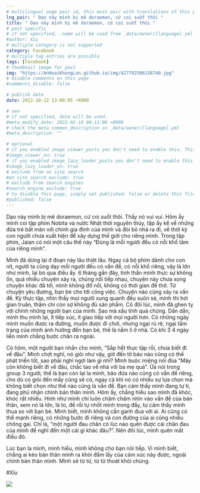 ```yaml
---
# multilingual page pair id, this must pair with translations of this page. (This name must be unique)
lng_pair: " Dạo này mình bị mê doraemon, cứ coi suốt thôi "
title: " Dạo này mình bị mê doraemon, cứ coi suốt thôi "
# post specific
# if not specified, .name will be used from _data/owner/[language].yml
#author: Xíu
# multiple category is not supported
category: Facebook
# multiple tag entries are possible
tags: [Facebook]
# thumbnail image for post
img: "https://AnHoaiKhongLon.github.io/img/427792506158740.jpg"
# disable comments on this page
#comments_disable: false

# publish date
date: 2022-10-12 13:00:05 +0900

# seo
# if not specified, date will be used.
#meta_modify_date: 2022-02-10 08:11:06 +0900
# check the meta_common_description in _data/owner/[language].yml
#meta_description: ""

# optional
# if you enabled image_viewer_posts you don't need to enable this. This is only if image_viewer_posts = false
#image_viewer_on: true
# if you enabled image_lazy_loader_posts you don't need to enable this. This is only if image_lazy_loader_posts = false
#image_lazy_loader_on: true
# exclude from on site search
#on_site_search_exclude: true
# exclude from search engines
#search_engine_exclude: true
# to disable this page, simply set published: false or delete this file
#published: false
---
```


<!-- outline-start -->

Dạo này mình bị mê doraemon, cứ coi suốt thôi. Thấy nó vui vui. Hôm ấy mình coi tập phim Nobita và nước Nhật thời nguyên thủy, tập ấy kể về những đứa trẻ bất mãn với chính gia đình của mình và đòi bỏ nhà ra đi, về thời kỳ con người chưa xuất hiện để xây dựng thế giới cho riêng mình. Trong tập phim, Jaian có nói một câu thế này “Đúng là mỗi người đều có nỗi khổ tâm của riêng mình”.

Mình đã dừng lại ở đoạn này lâu thiệt lâu. Ngay cả bộ phim dành cho con nít, người ta cũng dạy mỗi người đều có vấn đề, có nỗi khổ riêng, vậy là lớn như mình, lại bỏ qua điều ấy. 6 tháng gần đây, tinh thần mình thực sự không ổn, quá nhiều chuyện xảy ra, chúng nối tiếp nhau, chuyện này chưa xong chuyện khác đã tới, mình không đỡ nổi, không có thời gian để thở. Từ chuyện yêu đương, bạn bè cho tới công việc. Chuyện nào cũng xảy ra vấn đề. Kỳ thực tập, nhìn thấy mọi người xung quanh đều suôn sẻ, mình thì hơi gian truân, thậm chí còn sợ không đủ sản phẩm. Có đôi lúc, mình đã ghen tỵ với chính những người bạn của mình. Sao mà xấu tính quá chừng. Dần dần, mình thu mình lại, ít tiếp xúc, ít giao tiếp với mọi người hơn. Có những ngày mình muốn được ra đường, muốn được đi chơi, nhưng ngại rủ rê, ngại tâm trạng của mình ảnh hưởng đến bạn bè, thế là nằm lì ở nhà. Có khi 3 4 ngày liền mình chẳng bước chân ra ngoài.

Có hôm, một người bạn nhắn cho mình, “Sắp hết thực tập rồi, chưa biết đi về đâu”. Mình chợt nghĩ, nó giỏi như vậy, giờ đến tờ báo nào cũng có thể phát triển tốt, sao phải nghĩ ngợi làm gì nhỉ? Mình buộc miệng nói đùa “Mày còn không biết đi về đâu, chắc tao về nhà với ba mẹ quá”. Ừa nói trong group 3 người, thế là bạn còn lại la mình, bảo đứa nào cũng có vấn đề riêng, cho dù có giỏi đến mấy cũng sẽ có, ngay cả khi nó có nhiều sự lựa chọn mà không biết chọn như thế nào cũng là vấn đề. Bạn cảm thấy mình đang tự ti, đang phủ nhận chính bản thân mình. Hôm ấy, chẳng hiểu sao mình đã khóc, khóc rất nhiều. Hình như mình chỉ luôn chăm chăm nhìn vào vấn đề của bản thân, xem nó là lớn, là to, để rồi tự nhốt mình trong đấy, tự cảm thấy mình thua so với bạn bè. Mình biết, mình không cần ganh đua với ai. Ai cũng có thế mạnh riêng, có những bước đi riêng và con đường của ai cũng nhiều chông gai. Chỉ là, “một người đau chân có lúc nào quên được cái chân đau của mình để nghĩ đến một cái gì khác đâu?”. Nên đôi lúc, mình quên mất điều đó.

Lúc bạn la mình, mình hiểu, mình không cho bạn nói tiếp. Vì mình biết, chẳng ai kéo bản thân mình ra khỏi đầm lầy của cảm xúc này được, ngoài chính bản thân mình. Mình sẽ từ từ, từ từ thoát khỏi chúng.

#Xíu

<!-- outline-end -->

<img src= "https://AnHoaiKhongLon.github.io/img/427792506158740.jpg">